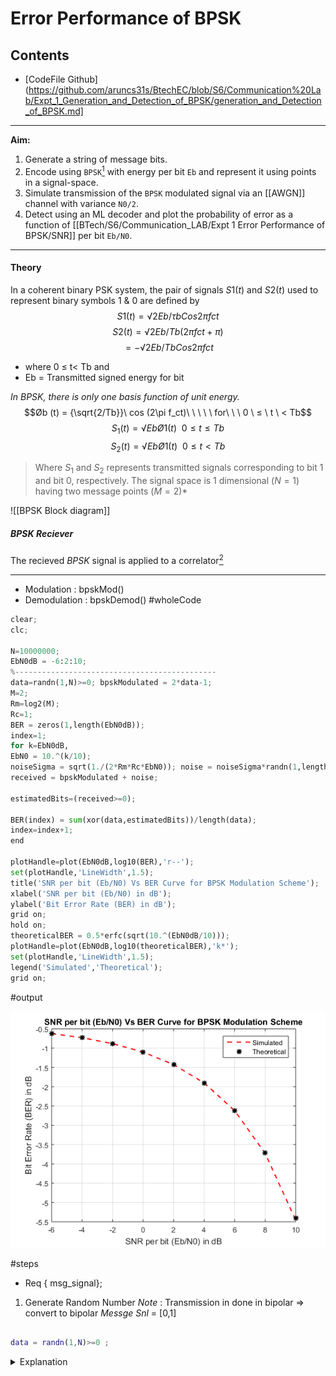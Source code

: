 # Error Performance of BPSK
## Contents
- [CodeFile Github](https://github.com/aruncs31s/BtechEC/blob/S6/Communication%20Lab/Expt_1_Generation_and_Detection_of_BPSK/generation_and_Detection_of_BPSK.md]


---

**Aim:** 
1. Generate a string of message bits.
2. Encode using `BPSK`[^1] with energy per bit `Eb` and represent it using points in a signal-space.
3. Simulate transmission of the `BPSK` modulated signal via an [[AWGN]] channel with variance `N0/2`.
4. Detect using an ML decoder and plot the probability of error as a function of [[BTech/S6/Communication_LAB/Expt 1 Error Performance of BPSK/SNR]] per bit `Eb/N0`.

[^1]:  ***BPSK*** stands for Binary Phase Shift Keying. It's a type of digital modulation technique in which a carrier signal is modulated to convey information. The carrier signal's phase is changed between two discrete states to represent the binary data being transmitted. This technique is used in various communication systems, such as wireless and satellite communication*

---

#### Theory 

In a coherent binary PSK system, the pair of signals $S1(t)$ and $S2 (t)$ used to represent binary symbols
1 & 0 are defined by
$$ S1 (t) = √2Eb/τb Cos 2πfct $$
$$S2 (t) =√2Eb/Tb (2πfct+π)$$
$$ = - √ 2Eb/Tb Cos 2πfct$$
- where 0 ≤ t< Tb and
- Eb = Transmitted signed energy for bit

*In BPSK, there is only one basis function of unit energy.*
$$Øb (t) = {\sqrt{2/Tb}}\  cos (2\pi f_ct)\ \ \ \ \ for\ \ \  0 \ ≤  \ t \ < Tb$$
$$S_1 (t) = √Eb Ø1 (t) \ \  0≤ t ≤Tb$$
$$S_2 (t) = √Eb Ø1 (t) \ \ 0≤ t< Tb$$
> Where $S_1$ and $S_2$ represents transmitted signals corresponding to bit 1 and bit 0, respectively.
> The signal space is 1 dimensional ($N=1$) having two message points ($M = 2$)*


![[BPSK Block diagram]]


##### BPSK Reciever
The recieved *BPSK* signal is applied to a correlator[^2]

[^2]: A *correlator* is a signal processing device that measures the similarity between two signals

---



- Modulation : bpskMod()
- Demodulation : bpskDemod()
#wholeCode
```python
clear;
clc;
 
N=10000000;
EbN0dB = -6:2:10;
%---------------------------------------------
data=randn(1,N)>=0; bpskModulated = 2*data-1;
M=2;
Rm=log2(M);
Rc=1;
BER = zeros(1,length(EbN0dB));
index=1;
for k=EbN0dB,
EbN0 = 10.^(k/10);
noiseSigma = sqrt(1./(2*Rm*Rc*EbN0)); noise = noiseSigma*randn(1,length(bpskModulated));
received = bpskModulated + noise;
 
estimatedBits=(received>=0);
 
BER(index) = sum(xor(data,estimatedBits))/length(data);
index=index+1;
end
 
plotHandle=plot(EbN0dB,log10(BER),'r--');
set(plotHandle,'LineWidth',1.5);
title('SNR per bit (Eb/N0) Vs BER Curve for BPSK Modulation Scheme');
xlabel('SNR per bit (Eb/N0) in dB');
ylabel('Bit Error Rate (BER) in dB');
grid on;
hold on;
theoreticalBER = 0.5*erfc(sqrt(10.^(EbN0dB/10)));
plotHandle=plot(EbN0dB,log10(theoreticalBER),'k*');
set(plotHandle,'LineWidth',1.5);
legend('Simulated','Theoretical');
grid on;

```

#output

![output](https://github.com/aruncs31s/BtechEC/blob/S6/Communication%20Lab/Expt_1_Error_Performance_of_BPSK/expt1_graph.png?raw=true)


#steps
- Req { msg_signal};

1. Generate Random Number
*Note* : Transmission  in done in bipolar => convert to bipolar
*Messge Snl* = [0,1]

```Matlab

data = randn(1,N)>=0 ;

```
<details><summary>Explanation</summary>
`data = randn(1,N)>=0` Sets the data variable if the generated randn()'s output > mdcmd
 0 and resets(value will be equal to 0) if its output < 0
</summary>

2. Make data => 1,-1

```Matlab
bpskModulated = 2*data-1;
```

2. Define channel add noise to it
*Req* : Length of message signale and noise should be equal


```matlab

noiseSigma = sqrt(1./(2*Rm*Rc*EbN0))
noise = noiseSigma * randn(2,length(bpskModulated)) % length... = 10



```


 
3. Identify The messege
*Note* :  Threshold Detection is used to identify the recieved signal

```matlab
recieved  = bpskModulated + noise
```

- Threshold detector
```matlab
estimatedBits = (received>=0)
```


- Detect No of Error Bits
XOR Tx and Rx , take sum = Bit error




### Aim
1. Plot [[BTech/S6/Communication_LAB/Expt 1 Error Performance of BPSK/SNR]] vs [[Bit error rate]]
SNR 1/o< Bit Error rate (o< = propotional)
- Specs

- Steps
1.

DB <= Linear Scale ; 10 .^(k/20)



Notes -

#?define
```matlab
 BER = zeros(1,length(EbN0dB))
```
		
